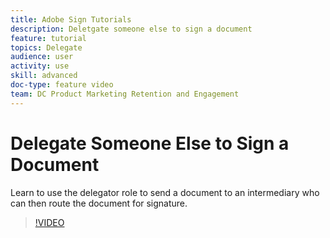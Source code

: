 ```yaml
---
title: Adobe Sign Tutorials
description: Deletgate someone else to sign a document
feature: tutorial
topics: Delegate
audience: user
activity: use
skill: advanced
doc-type: feature video
team: DC Product Marketing Retention and Engagement
---
```


# Delegate Someone Else to Sign a Document

Learn to use the delegator role to send a document to an intermediary who can then route the document for signature.

>[!VIDEO](https://video.tv.adobe.com/v/17366?hidetitle=true)